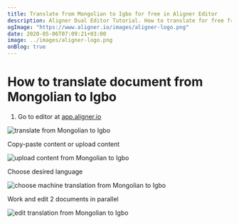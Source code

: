 ```yaml
---
title: Translate from Mongolian to Igbo for free in Aligner Editor
description: Aligner Dual Editor Tutorial. How to translate for free from Mongolian to Igbo. Aligner is multilingual document management platform. 
ogImage: "https://www.aligner.io/images/aligner-logo.png"
date: 2020-05-06T07:09:21+03:00
image: ../images/aligner-logo.png
onBlog: true
---
```


# How to translate document from Mongolian to Igbo

1. Go to editor at [app.aligner.io](https://app.aligner.io "Aligner App web page")

![translate from Mongolian to Igbo](../aligner-blank-editor.png "translate from Mongolian to Igbo")

Copy-paste content or upload content

![upload content from Mongolian to Igbo](../aligner-uploaded-document.png "upload content from Mongolian to Igbo")

Choose desired language

![choose machine translation from Mongolian to Igbo](../aligner-language-dropdown.png "choose machine translation from Mongolian to Igbo")

Work and edit 2 documents in parallel

![edit translation from Mongolian to Igbo](../aligner-double-sitded-editor.png "edit translation from Mongolian to Igbo")


